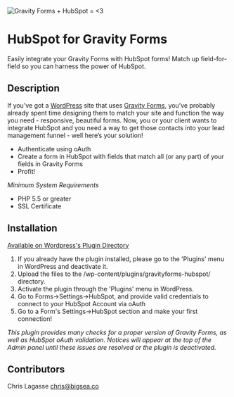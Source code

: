 ![Gravity Forms + HubSpot = <3](https://ps.w.org/gravityforms-hubspot/assets/banner-772x250.png)

# HubSpot for Gravity Forms

Easily integrate your Gravity Forms with HubSpot forms! Match up field-for-field so you can harness the power of HubSpot.

## Description

If you’ve got a [WordPress](https://wordpress.org) site that uses [Gravity Forms](https://gravityforms.com), you’ve probably already spent time designing them to match your site and function the way you need - responsive, beautiful forms.  Now, you or your client wants to integrate HubSpot and you need a way to get those contacts into your lead management funnel - well here’s your solution!

* Authenticate using oAuth
* Create a form in HubSpot with fields that match all (or any part) of your fields in Gravity Forms
* Profit!

*Minimum System Requirements*

* PHP 5.5 or greater
* SSL Certificate

## Installation

[Available on Wordpress's Plugin Directory](https://wordpress.org/plugins/gravityforms-hubspot/)

1. If you already have the plugin installed, please go to the 'Plugins' menu in WordPress and deactivate it.
1. Upload the files to the /wp-content/plugins/gravityforms-hubspot/ directory.
1. Activate the plugin through the 'Plugins' menu in WordPress.
1. Go to Forms->Settings->HubSpot, and provide valid credentials to connect to your HubSpot Account via oAuth
1. Go to a Form's Settings->HubSpot section and make your first connection!

*This plugin provides many checks for a proper version of Gravity Forms, as well as HubSpot oAuth validation. Notices will appear at the top of the Admin panel until these issues are resolved or the plugin is deactivated.*

## Contributors

Chris Lagasse <chris@bigsea.co>